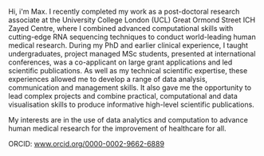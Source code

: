 Hi, i'm Max. I recently completed my work as a post-doctoral research associate at the University College London (UCL) Great Ormond Street ICH Zayed Centre, where I combined advanced computational skills with cutting-edge RNA sequencing techniques to conduct world-leading human medical research. During my PhD and earlier clinical experience, I taught undergraduates, project managed MSc students, presented at international conferences, was a co-applicant on large grant applications and led scientific publications. As well as my technical scientific expertise, these experiences allowed me to develop a range of data analysis, communication and management skills. It also gave me the opportunity to lead complex projects and combine practical, computational and data visualisation skills to produce informative high-level scientific publications. 

My interests are in the use of data analytics and computation to advance human medical research for the improvement of healthcare for all. 

ORCID: www.orcid.org/0000-0002-9662-6889
